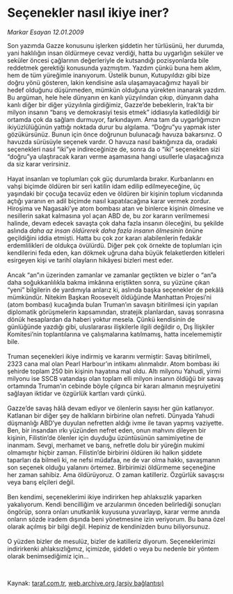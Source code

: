 # Seçenekler nasıl ikiye iner?

*Markar Esayan 12.01.2009*

<div class="taraf_structure_2col_1zq">
<div class="margen_n">



 <p>Son yazımda Gazze konusunu işlerken şiddetin her türlüsünü, her durumda, yani haklılığın insan öldürmeye cevaz verdiği, hatta bu uygarlığın seküler ve seküler öncesi çağlarının değerleriyle de kutsandığı pozisyonlarda bile reddetmek gerektiği konusunda yazmıştım. Yazdım çünkü buna hem aklım, hem de tüm yüreğimle inanıyorum. Üstelik bunun, Kutupyıldızı gibi bize doğru yönü gösteren, lakin kendisine asla ulaşamayacağımız hayali bir hedef olduğunu düşünmeden, mümkün olduğuna yürekten inanarak yazdım. Bu argüman, hele hele dünyanın en kanlı yüzyılından çıkıp, dünyanın daha kanlı diğer bir diğer yüzyılınla girdiğimiz, Gazze’de bebeklerin, Irak’ta bir milyon insanın “barış ve demokrasiyi tesis etmek” iddiasıyla katledildiği bir ortamda çok da sağlam durmuyor, farkındayım. Ama tam da uygarlığımızın ikiyüzlülüğünün yattığı noktada durur bu algılama. “Doğru”yu yapmak ister gözükürsünüz. Bunun için önce doğrunun bulunacağı havuza bakarsınız. O havuzda sürüsüyle seçenek vardır. O havuza nasıl baktığınıza da, oradaki seçenekleri nasıl “iki”ye indireceğinize de, sonra da o “iki” seçenekten sizi “doğru”ya ulaştıracak kararı verme aşamasına hangi usullerle ulaşacağınıza da siz karar verirsiniz. <br/><br/>Hayat insanları ve toplumları çok güç durumlarda bırakır. Kurbanlarını en vahşi biçimde öldüren bir seri katilin idam edilip edilmeyeceğine, üç yaşındaki bir çocuğa tecavüz eden ve öldüren bir kişinin toplum vicdanında açtığı yaranın en adil biçimde nasıl kapatılacağına karar vermek zordur. Hiroşima ve Nagasaki’ye atom bombası atan ve binlerce kişinin ölmesine ve nesillerin sakat kalmasına yol açan ABD de, bu zor kararın verilmemesi halinde, devam edecek savaşta çok daha fazla insanın öleceğini, bu şekilde aslında <i>daha az insan öldürerek daha fazla insanın ölmesinin</i> önüne geçildiğini iddia etmişti. Hatta bu çok zor kararı alabilenlerin fedakâr erdemlilikleri de oldukça övülürdü. Diğer pek çok örnekte de toplumları için kendilerini feda eden, kan dökmek uğruna daha büyük felaketlerden kitleleri esirgeyen kişi ve tarihî olayların hikâyesi bizleri mest eder. <br/><br/>Ancak “an”ın üzerinden zamanlar ve zamanlar geçtikten ve bizler o “an”a daha soğukkanlılıkla bakma imkânına eriştikten sonra, su yüzüne çıkan “yeni” bilgilerin de yardımıyla anlarız ki, aslında başka seçenekler de pekâlâ mümkündür. Nitekim Başkan Roosevelt öldüğünde Manhattan Projesi’ni (atom bombası) kucağında bulan Truman’ın savaşın bitirilmesi için yapılan diplomatik görüşmelerin kapsamından, stratejik planlardan, savaş sonrasına dönük hesaplardan da haberi yoktur mesela. Çünkü kendisinin de günlüğünde yazdığı gibi, uluslararası ilişkilerle ilgili değildir o, Dış İlişkiler Komitesi’nin toplantılarına ve çalışmalarına katılmamış, hatta incelememiştir bile. <br/><br/>Truman seçenekleri ikiye indirmiş ve kararını vermiştir: Savaş bitirilmeli, 2323 cana mal olan Pearl Harbour’ın intikamı alınmalıdır. Atom bombası iki şehirde toplam 250 bin kişinin hayatına mal oldu. Altı milyonu Yahudi, yirmi milyonu ise SSCB vatandaşı olan toplam elli milyon insanın öldüğü bir savaş ortamında Truman’ın cebinde böyle çılgınca bir kararı almanın meşruiyetini sağlayan iktidar ve özgürlük kartları vardı çünkü. <br/><br/>Gazze’de savaş hâlâ devam ediyor ve ölenlerin sayısı her gün katlanıyor. Katlanan bir diğer şey de halkların birbirine olan nefreti. Dünyada Yahudi düşmanlığı ABD’ye duyulan nefretten aldığı ivme ile tavan yapmış vaziyette. Ben, bir insandan ırkı yüzünden nefret eden, onun mahvını dileyen bir kişinin, Filistin’de ölenler için duyduğu üzüntüsünün samimiyetine de inanmam. Sevgi, merhamet ve barış, nefretle dolu bir yüreğin mukimi olmamıştır hiçbir zaman. Filistin’de birbirini öldüren iki halkın şiddete taparları da bilmeli ki, ne nefsi müdafaa, ne de var olma hakkı, savaşmanın son seçenek olduğu yalanını örtemez. Birbirimizi öldürmeme seçeneğine her zaman sahibiz. Ama öldürüyoruz. O zaman katilleriz. Özgürlük savaşçısı veya barış elçileri değil. <br/><br/>Ben kendimi, seçeneklerimi ikiye indirirken hep ahlaksızlık yaparken yakalıyorum. Kendi bencilliğim ve arzularımın önceden belirlediği sonuçları öngörüp, sonra onları unutkanlık kuyusuna yuvarlayıp, karar verme anında onların sözde iradem dışında beni yönetmesine izin veriyorum. Bu bana özel olarak açılmış bir bilgi değil. Hepiniz de kendinizden bunu biliyorsunuz. <br/><br/>O yüzden bizler de mesulüz, bizler de katilleriz diyorum. Seçeneklerimizi indirirkenki ahlaksızlığımız, içimizde, şiddeti o veya bu nedenle bir yöntem olarak benimsediğimiz için... </p>

<br/>


<div id="taraf_not">
</div>

</div>


</div>

Kaynak: [taraf.com.tr](http://www.taraf.com.tr:80/makale/3540.htm), [web.archive.org (arşiv bağlantısı)](http://web.archive.org/web/20090313171444/http://www.taraf.com.tr:80/makale/3540.htm)
